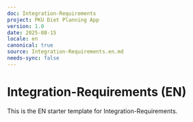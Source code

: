 ```yaml
---
doc: Integration-Requirements
project: PKU Diet Planning App
version: 1.0
date: 2025-08-15
locale: en
canonical: true
source: Integration-Requirements.en.md
needs-sync: false
---
```


# Integration-Requirements (EN)

This is the EN starter template for Integration-Requirements.

